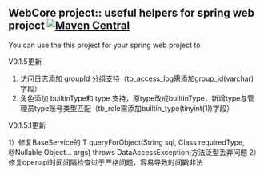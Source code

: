 ## WebCore project:: useful helpers for spring web project [![Maven Central](https://maven-badges.herokuapp.com/maven-central/cn.watsontech/web-core/badge.svg)](https://maven-badges.herokuapp.com/maven-central/cn.watsontech/web-core)

You can use the this project for your spring web project to 


V0.1.5更新

1) 访问日志添加 groupId 分组支持（tb_access_log需添加group_id(varchar)字段）
2) 角色添加 builtinType和 type 支持，原type改成builtinType，新增type与管理员type账号类型匹配（tb_role需添加builtin_type(tinyint(1))字段）

V0.1.5.1更新

1）修复BaseService的 <T> T queryForObject(String sql, Class<T> requiredType, @Nullable Object... args) throws DataAccessException;方法泛型丢弃问题
2）修复openapi时间间隔检查过于严格问题，容易导致时间戳非法
